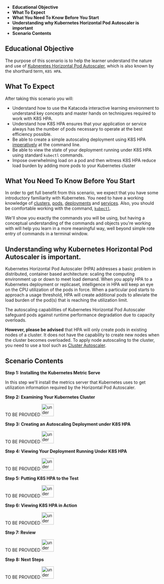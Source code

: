 
 * **Educational Objective**
 * **What To Expect**
 * **What You Need To Know Before You Start**
 * **Understanding why Kubernetes Horizontal Pod Autoscaler is important**
 * **Scenario Contents**
 
 
<a name="eductional-objective"></a>
## Educational Objective

The purpose of this scenario is to help the learner understand the nature and use
of [Kubneretes Horizontal Pod Autoscaler](https://kubernetes.io/docs/tasks/run-application/horizontal-pod-autoscale/), which is also known by the
shorthard term, `K8S HPA`.
<a name="what-to-expect"></a>
## What To Expect

After taking this scenario you will:

* Understand how to use the  Katacoda interactive learning environment to understand key concepts
and master hands on techniqures required to work with K8S HPA.
* Understand how K8S HPA ensures that your application or service always has the number of pods necessary
to operate at the best efficiency possible.
* Be able to create a simple autoscaling deployment using K8S HPA [imperatively](https://kubernetes.io/docs/concepts/overview/object-management-kubectl/imperative-command/) at the command line.
* Be able to view the state of your deployment running under K8S HPA using standard `kubectl` commands.
* Impose overwhelming load on a pod and then witness K8S HPA reduce load burden by adding more pods to your Kubernetes cluster

<a name="what-you-need"></a>
## What You Need To Know Before You Start

In order to get full benefit from this scenario, we expect that you have some introductory familiarity
with Kubernetes. You need to have a working knowledge of [clusters](https://kubernetes.io/docs/concepts/cluster-administration/cluster-administration-overview/), [pods](https://kubernetes.io/docs/concepts/workloads/pods/pod-overview/),
[deployments](https://kubernetes.io/docs/concepts/workloads/controllers/deployment/) and [services](https://kubernetes.io/docs/concepts/services-networking/service/). Also, you should be
comfortable working with the command, [`kubectl`](https://kubernetes.io/docs/reference/kubectl/overview/).

We'll show you exactly the commands you will be using, but having a conceptual understanding of the commands and
objects you're working with will help you learn in a more meaningful way, well beyond simple rote entry of
commands in a terminal window.

<a name="understanding-hpa"></a>
## Understanding why Kubernetes Horizontal Pod Autoscaler is important.

Kubernetes Horizontal Pod Autoscaler (HPA) addresses a basic problem in distributed, container based architecture: scaling the
computing environment up or down to meet load demand. When you apply HPA to a Kubernetes deployment or replicaset, intelligence
in HPA will keep an eye on the CPU utilization of the pods in force. When a particular pod starts to approach a usage
threshold, HPA will create additional pods to alleviate the load burden of the pod(s) that is reaching the utilization limit.

The autoscaling capabilities of Kubernetes Horizontal Pod Autoscaler safeguard pods against runtime performance degradation
due to capacity overloads.

**However, please be advised** that HPA will only create pods in existing nodes of a cluster. It does not have the capability
to create new nodes when the cluster becomes overloaded. To apply node autoscaling to the cluster, you need to use
a tool such as [Cluster Autoscaler](https://github.com/kubernetes/autoscaler/blob/master/cluster-autoscaler/FAQ.md#what-is-cluster-autoscaler).
## Scenario Contents

**Step 1: Installing the Kubernetes Metric Serve**

In this step we'll install the metrics server that Kubernetes uses to get utilization information required by the 
Horizontal Pod Autoscaler.

**Step 2: Examining Your Kubernetes Cluster**

TO BE PROVIDED <img src="http://www.gosc.org/_Media/under-construction-yellow-d_med.png" width="40" alt="under construction" />

**Step 3: Creating an Autoscaling Deployment under K8S HPA**

TO BE PROVIDED <img src="http://www.gosc.org/_Media/under-construction-yellow-d_med.png" width="40" alt="under construction" />

**Step 4: Viewing Your Deployment Running Under K8S HPA**

TO BE PROVIDED <img src="http://www.gosc.org/_Media/under-construction-yellow-d_med.png" width="40" alt="under construction" />

**Step 5: Putting K8S HPA to the Test**

TO BE PROVIDED <img src="http://www.gosc.org/_Media/under-construction-yellow-d_med.png" width="40" alt="under construction" />

**Step 6: Viewing K8S HPA in Action**

TO BE PROVIDED <img src="http://www.gosc.org/_Media/under-construction-yellow-d_med.png" width="40" alt="under construction" />

**Step 7: Review**

TO BE PROVIDED <img src="http://www.gosc.org/_Media/under-construction-yellow-d_med.png" width="40" alt="under construction" />

**Step 8: Next Steps**

TO BE PROVIDED <img src="http://www.gosc.org/_Media/under-construction-yellow-d_med.png" width="40" alt="under construction" />